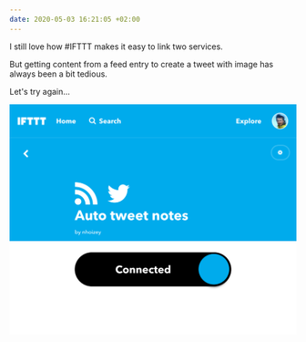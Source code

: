 ```yaml
---
date: 2020-05-03 16:21:05 +02:00
---
```


I still love how #IFTTT makes it easy to link two services.

But getting content from a feed entry to create a tweet with image has always been a bit tedious.

Let's try again…

![Screenshot of an "applet" in IFTTT](ifttt-feed-to-tweet.png)